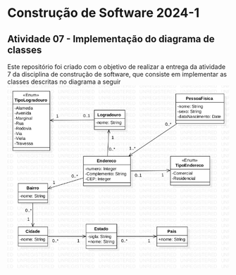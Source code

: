 # Construção de Software 2024-1
## Atividade 07 - Implementação do diagrama de classes

Este repositório foi criado com o objetivo de realizar a entrega da atividade 7 da disciplina de construção de software, que consiste em implementar as classes descritas no diagrama a seguir
![Diagrama de classes](resources/DiagramaDeClasse-Endereco.png)